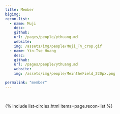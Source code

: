 ```yaml
---
title: Member
bigimg: 
recon-list:
  - name: Muji
    desc: 
    github: 
    url: /pages/people/ythuang.md
    website: 
    img: /assets/img/people/Muji_TV_crop.gif
  - name: Yin-Tse Huang
    desc: 
    github: 
    url: /pages/people/ythuang.md
    website: 
    img: /assets/img/people/MeintheField_220px.png

permalink: "member"
---
```

<br>

{% include list-circles.html items=page.recon-list %}
